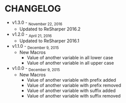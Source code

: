 CHANGELOG
===========
* v1.3.0 - <sub>November 22, 2016</sub>
	* Updated to ReSharper 2016.2
* v1.2.0 - <sub>April 21, 2016</sub>
	* Updated to ReSharper 2016.1
* v1.1.0 - <sub>December 9, 2015</sub>
	* New Macros
		* Value of another variable in all lower case
		* Value of another variable in all upper case
* v1.0.0 - <sub>December 9, 2015</sub>
	* New Macros 
		* Value of another variable with prefix added 
		* Value of another variable with prefix removed 
		* Value of another variable with suffix added 
		* Value of another variable with suffix removed 